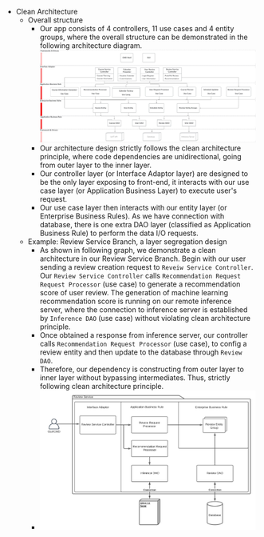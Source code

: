 

- Clean Architecture
  - Overall structure
    - Our app consists of 4 controllers, 11 use cases and 4 entity groups, where the overall structure can be demonstrated in the following architecture diagram.
      ![](designdocument.assets/p1ca.jpg)
    - Our architecture design strictly follows the clean architecture principle, where code dependencies are unidirectional, going from outer layer to the inner layer.
    - Our controller layer (or Interface Adaptor layer) are designed to be the only layer exposing to front-end, it interacts with our use case layer (or Application Business Layer) to execute user's request.
    - Our use case layer then interacts with our entity layer (or Enterprise Business Rules). As we have connection with database, there is one extra DAO layer (classified as Application Business Rule) to perform the data I/O requests.
  - Example: Review Service Branch, a layer segregation design
    - As shown in following graph, we demonstrate a clean architecture in our Review Service Branch. Begin with our user sending a review creation request to `Reveiw Service Controller`. Our `Review Service Controller` calls `Recommendation Request Request Processor` (use case) to generate a recommendation score of user review. The generation of machine learning recommendation score is running on our remote inference server, where the connection to inference server is established by `Inference DAO` (use case) without violating clean architecture principle.
    - Once obtained a response from inference server, our controller calls `Recommendation Request Processor` (use case), to config a review entity and then update to the database through `Review DAO`.
    - Therefore, our dependency is constructing from outer layer to inner layer without bypassing intermediates. Thus, strictly following clean architecture principle.
    - ![](designdocument.assets/reviewca.png)